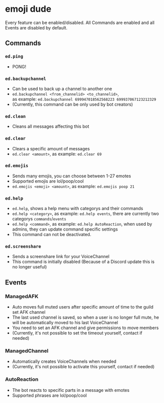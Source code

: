 # emoji dude

Every feature can be enabled/disabled. All Commands are enabled and all Events are disabled by default.

## Commands

### `ed.ping`
* PONG!

### `ed.backupchannel`
* Can be used to back up a channel to another one
* `ed.backupchannel <from_channelid> <to_channelid>`, <br> as example: `ed.backupchannel 699947018562568223 699937067123212329`
* (Currently, this command can be only used by bot creators)

### `ed.clean`
* Cleans all messages affecting this bot

### `ed.clear`
* Clears a specific amount of messages
* `ed.clear <amount>`, as example: `ed.clear 69`

### `ed.emojis`
* Sends many emojis, you can choose between 1-27 emotes
* Supported emojis are lol/poop/cool
* `ed.emojis <emoji> <amount>`, as example: `ed.emojis poop 21`

### `ed.help`
* `ed.help`, shows a help menu with categorys and their commands
* `ed.help <category>`, as example: `ed.help events`, there are currently two categorys `commands`/`events`
* `ed.help <command>`, as example: `ed.help AutoReaction`, when used by admins, they can update command specific settings
* This command can not be deactivated.

### `ed.screenshare`
* Sends a screenshare link for your VoiceChannel
* This command is initially disabled (Because of a Discord update this is no longer useful)

## Events

### ManagedAFK
* Auto moves full muted users after specific amount of time to the guild set AFK channel
* The last used channel is saved, so when a user is no longer full mute, he will be automatically moved to his last VoiceChannel
* You need to set an AFK channel and give permissions to move members
* (Currently, it's not possible to set the timeout yourself, contact if needed)

### ManagedChannel
* Automatically creates VoiceChannels when needed
* (Currently, it's not possible to activate this yourself, contact if needed)

### AutoReaction
* The bot reacts to specific parts in a message with emotes
* Supported phrases are lol/poop/cool
